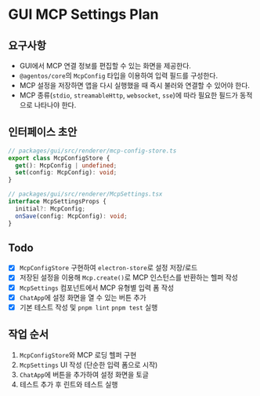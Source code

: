 # GUI MCP Settings Plan

## 요구사항

- GUI에서 MCP 연결 정보를 편집할 수 있는 화면을 제공한다.
- `@agentos/core`의 `McpConfig` 타입을 이용하여 입력 필드를 구성한다.
- MCP 설정을 저장하면 앱을 다시 실행했을 때 즉시 불러와 연결할 수 있어야 한다.
- MCP 종류(`stdio`, `streamableHttp`, `websocket`, `sse`)에 따라 필요한 필드가 동적으로 나타나야 한다.

## 인터페이스 초안

```ts
// packages/gui/src/renderer/mcp-config-store.ts
export class McpConfigStore {
  get(): McpConfig | undefined;
  set(config: McpConfig): void;
}

// packages/gui/src/renderer/McpSettings.tsx
interface McpSettingsProps {
  initial?: McpConfig;
  onSave(config: McpConfig): void;
}
```

## Todo

- [x] `McpConfigStore` 구현하여 `electron-store`로 설정 저장/로드
- [x] 저장된 설정을 이용해 `Mcp.create()`로 MCP 인스턴스를 반환하는 헬퍼 작성
- [x] `McpSettings` 컴포넌트에서 MCP 유형별 입력 폼 작성
- [x] `ChatApp`에 설정 화면을 열 수 있는 버튼 추가
- [x] 기본 테스트 작성 및 `pnpm lint` `pnpm test` 실행

## 작업 순서

1. `McpConfigStore`와 MCP 로딩 헬퍼 구현
2. `McpSettings` UI 작성 (단순한 입력 폼으로 시작)
3. `ChatApp`에 버튼을 추가하여 설정 화면을 토글
4. 테스트 추가 후 린트와 테스트 실행
